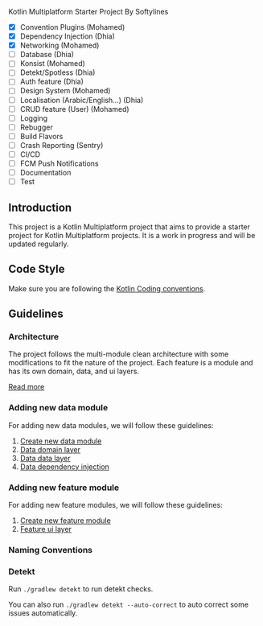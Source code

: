 Kotlin Multiplatform Starter Project By Softylines

- [X] Convention Plugins (Mohamed)
- [X] Dependency Injection (Dhia)
- [X] Networking (Mohamed)
- [ ] Database (Dhia)
- [ ] Konsist (Mohamed)
- [ ] Detekt/Spotless (Dhia)
- [ ] Auth feature (Dhia)
- [ ] Design System (Mohamed)
- [ ] Localisation (Arabic/English...) (Dhia)
- [ ] CRUD feature (User) (Mohamed)
- [ ] Logging
- [ ] Rebugger
- [ ] Build Flavors
- [ ] Crash Reporting (Sentry)
- [ ] CI/CD
- [ ] FCM Push Notifications
- [ ] Documentation
- [ ] Test

## Introduction

This project is a Kotlin Multiplatform project that aims to provide a starter project for Kotlin Multiplatform projects. It is a work in progress and will be updated regularly.

## Code Style

Make sure you are following the [Kotlin Coding conventions](https://kotlinlang.org/docs/coding-conventions.html).

## Guidelines

### Architecture

The project follows the multi-module clean architecture with some modifications to fit the nature of the project.
Each feature is a module and has its own domain, data, and ui layers.

[Read more](guide/architecture/1-architecture-overview.md)

### Adding new data module

For adding new data modules, we will follow these guidelines:
1. [Create new data module](guide/new-data-module/1-create-data-module.md)
2. [Data domain layer](guide/new-data-module/2-domain-layer.md)
3. [Data data layer](guide/new-data-module/3-data-layer.md)
4. [Data dependency injection](guide/new-data-module/4-dependency-injection.md)

### Adding new feature module

For adding new feature modules, we will follow these guidelines:
1. [Create new feature module](guide/new-feature-module/1-create-feature-module.md)
2. [Feature ui layer](guide/new-feature-module/2-feature-ui-layer.md)

### Naming Conventions

### Detekt

Run `./gradlew detekt` to run detekt checks.

You can also run `./gradlew detekt --auto-correct` to auto correct some issues automatically.